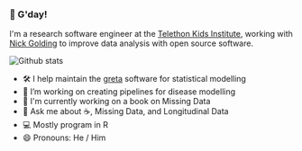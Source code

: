 ### 👋 G'day!

I'm a research software engineer at the [Telethon Kids Institute](https://www.telethonkids.org.au/), working with [Nick Golding](https://www.telethonkids.org.au/contact-us/our-people/g/nick-golding/) to improve data analysis with open source software.


![Github stats](https://github-readme-stats.vercel.app/api?username=njtierney)

 - 🛠️ I help maintain the [greta](https://github.com/greta-dev/greta) software for statistical modelling
 - 🦠 I’m working on creating pipelines for disease modelling
 - :book: I'm currently working on a book on Missing Data
- 💬 Ask me about :coffee:, Missing Data, and Longitudinal Data
 - :computer: Mostly program in R
- 😄 Pronouns: He / Him
